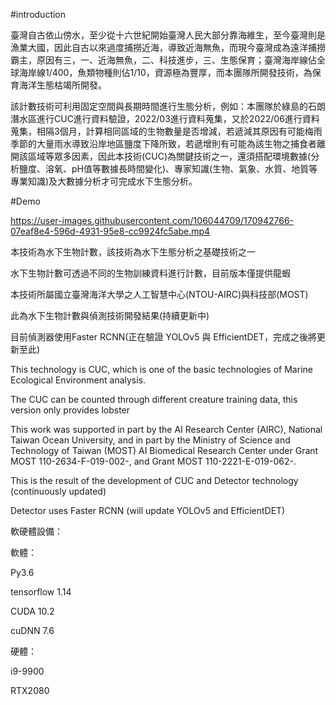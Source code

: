 #introduction

臺灣自古依山傍水，至少從十六世紀開始臺灣人民大部分靠海維生，至今臺灣則是漁業大國，因此自古以來過度捕撈近海，導致近海無魚，而現今臺灣成為遠洋捕撈霸主，原因有三，一、近海無魚，二、科技進步，三、生態保育；臺灣海岸線佔全球海岸線1/400，魚類物種則佔1/10，資源極為豐厚，而本團隊所開發技術，為保育海洋生態枯竭所開發。

該計數技術可利用固定空間與長期時間進行生態分析，例如：本團隊於綠島的石朗潛水區進行CUC進行資料驗證，2022/03進行資料蒐集，又於2022/06進行資料蒐集，相隔3個月，計算相同區域的生物數量是否增減，若遞減其原因有可能梅雨季節的大量雨水導致沿岸地區鹽度下降所致，若遞增則有可能為該生物之捕食者離開該區域等眾多因素，因此本技術(CUC)為關鍵技術之一，還須搭配環境數據(分析鹽度、溶氧、pH值等數據長時間變化)、專家知識(生物、氣象、水質、地質等專業知識)及大數據分析才可完成水下生態分析。



#Demo

https://user-images.githubusercontent.com/106044709/170942766-07eaf8e4-596d-4931-95e8-cc9924fc5abe.mp4


本技術為水下生物計數，該技術為水下生態分析之基礎技術之一

水下生物計數可透過不同的生物訓練資料進行計數，目前版本僅提供龍蝦

本技術所屬國立臺灣海洋大學之人工智慧中心(NTOU-AIRC)與科技部(MOST)

此為水下生物計數與偵測技術開發結果(持續更新中)

目前偵測器使用Faster RCNN(正在驗證 YOLOv5 與 EfficientDET，完成之後將更新至此)

This technology is CUC, which is one of the basic technologies of Marine Ecological Environment analysis.

The CUC can be counted through different creature training data, this version only provides lobster

This work was supported in part by the AI Research Center (AIRC), National Taiwan Ocean University, and in part by the Ministry of Science and Technology of Taiwan (MOST) AI Biomedical Research Center under Grant MOST 110-2634-F-019-002-, and Grant MOST 110-2221-E-019-062-.


This is the result of the development of CUC and Detector technology (continuously updated)

Detector uses Faster RCNN (will update YOLOv5 and EfficientDET)

軟硬體設備：

軟體：

Py3.6 

tensorflow 1.14

CUDA 10.2

cuDNN 7.6

硬體：

i9-9900

RTX2080
